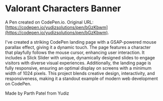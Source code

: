 # Valorant Characters Banner

A Pen created on CodePen.io. Original URL: [https://codepen.io/yudizsolutions/pen/bGzKbwm](https://codepen.io/yudizsolutions/pen/bGzKbwm).

I've created a striking CodePen landing page with a GSAP-powered mouse parallax effect, giving it a dynamic touch. The page features a character that playfully follows the mouse cursor, enhancing user interaction. It includes a Slick Slider with unique, dynamically designed slides to engage visitors with diverse visual experiences. Additionally, the landing page is fully responsive, ensuring an optimal display on screens with a minimum width of 1024 pixels. This project blends creative design, interactivity, and responsiveness, making it a standout example of modern web development on CodePen.


Made by Parth Patel from Yudiz